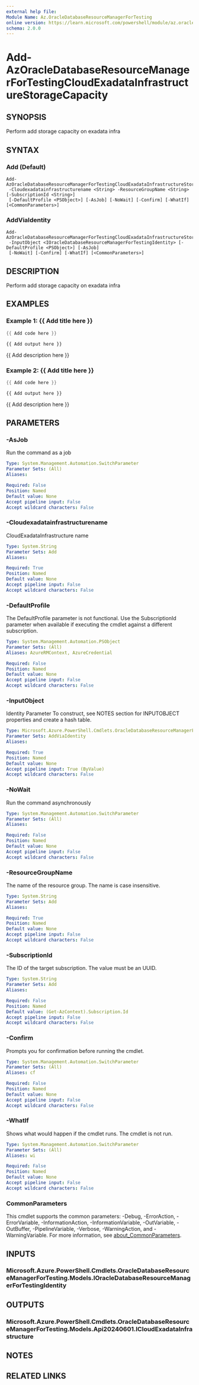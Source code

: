```yaml
---
external help file:
Module Name: Az.OracleDatabaseResourceManagerForTesting
online version: https://learn.microsoft.com/powershell/module/az.oracledatabaseresourcemanagerfortesting/add-azoracledatabaseresourcemanagerfortestingcloudexadatainfrastructurestoragecapacity
schema: 2.0.0
---
```


# Add-AzOracleDatabaseResourceManagerForTestingCloudExadataInfrastructureStorageCapacity

## SYNOPSIS
Perform add storage capacity on exadata infra

## SYNTAX

### Add (Default)
```
Add-AzOracleDatabaseResourceManagerForTestingCloudExadataInfrastructureStorageCapacity
 -Cloudexadatainfrastructurename <String> -ResourceGroupName <String> [-SubscriptionId <String>]
 [-DefaultProfile <PSObject>] [-AsJob] [-NoWait] [-Confirm] [-WhatIf] [<CommonParameters>]
```

### AddViaIdentity
```
Add-AzOracleDatabaseResourceManagerForTestingCloudExadataInfrastructureStorageCapacity
 -InputObject <IOracleDatabaseResourceManagerForTestingIdentity> [-DefaultProfile <PSObject>] [-AsJob]
 [-NoWait] [-Confirm] [-WhatIf] [<CommonParameters>]
```

## DESCRIPTION
Perform add storage capacity on exadata infra

## EXAMPLES

### Example 1: {{ Add title here }}
```powershell
{{ Add code here }}
```

```output
{{ Add output here }}
```

{{ Add description here }}

### Example 2: {{ Add title here }}
```powershell
{{ Add code here }}
```

```output
{{ Add output here }}
```

{{ Add description here }}

## PARAMETERS

### -AsJob
Run the command as a job

```yaml
Type: System.Management.Automation.SwitchParameter
Parameter Sets: (All)
Aliases:

Required: False
Position: Named
Default value: None
Accept pipeline input: False
Accept wildcard characters: False
```

### -Cloudexadatainfrastructurename
CloudExadataInfrastructure name

```yaml
Type: System.String
Parameter Sets: Add
Aliases:

Required: True
Position: Named
Default value: None
Accept pipeline input: False
Accept wildcard characters: False
```

### -DefaultProfile
The DefaultProfile parameter is not functional.
Use the SubscriptionId parameter when available if executing the cmdlet against a different subscription.

```yaml
Type: System.Management.Automation.PSObject
Parameter Sets: (All)
Aliases: AzureRMContext, AzureCredential

Required: False
Position: Named
Default value: None
Accept pipeline input: False
Accept wildcard characters: False
```

### -InputObject
Identity Parameter
To construct, see NOTES section for INPUTOBJECT properties and create a hash table.

```yaml
Type: Microsoft.Azure.PowerShell.Cmdlets.OracleDatabaseResourceManagerForTesting.Models.IOracleDatabaseResourceManagerForTestingIdentity
Parameter Sets: AddViaIdentity
Aliases:

Required: True
Position: Named
Default value: None
Accept pipeline input: True (ByValue)
Accept wildcard characters: False
```

### -NoWait
Run the command asynchronously

```yaml
Type: System.Management.Automation.SwitchParameter
Parameter Sets: (All)
Aliases:

Required: False
Position: Named
Default value: None
Accept pipeline input: False
Accept wildcard characters: False
```

### -ResourceGroupName
The name of the resource group.
The name is case insensitive.

```yaml
Type: System.String
Parameter Sets: Add
Aliases:

Required: True
Position: Named
Default value: None
Accept pipeline input: False
Accept wildcard characters: False
```

### -SubscriptionId
The ID of the target subscription.
The value must be an UUID.

```yaml
Type: System.String
Parameter Sets: Add
Aliases:

Required: False
Position: Named
Default value: (Get-AzContext).Subscription.Id
Accept pipeline input: False
Accept wildcard characters: False
```

### -Confirm
Prompts you for confirmation before running the cmdlet.

```yaml
Type: System.Management.Automation.SwitchParameter
Parameter Sets: (All)
Aliases: cf

Required: False
Position: Named
Default value: None
Accept pipeline input: False
Accept wildcard characters: False
```

### -WhatIf
Shows what would happen if the cmdlet runs.
The cmdlet is not run.

```yaml
Type: System.Management.Automation.SwitchParameter
Parameter Sets: (All)
Aliases: wi

Required: False
Position: Named
Default value: None
Accept pipeline input: False
Accept wildcard characters: False
```

### CommonParameters
This cmdlet supports the common parameters: -Debug, -ErrorAction, -ErrorVariable, -InformationAction, -InformationVariable, -OutVariable, -OutBuffer, -PipelineVariable, -Verbose, -WarningAction, and -WarningVariable. For more information, see [about_CommonParameters](http://go.microsoft.com/fwlink/?LinkID=113216).

## INPUTS

### Microsoft.Azure.PowerShell.Cmdlets.OracleDatabaseResourceManagerForTesting.Models.IOracleDatabaseResourceManagerForTestingIdentity

## OUTPUTS

### Microsoft.Azure.PowerShell.Cmdlets.OracleDatabaseResourceManagerForTesting.Models.Api20240601.ICloudExadataInfrastructure

## NOTES

## RELATED LINKS


